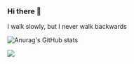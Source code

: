 ### Hi there 👋

<!--
**zcmiracle/zcmiracle** is a ✨ _special_ ✨ repository because its `README.md` (this file) appears on your GitHub profile.

Here are some ideas to get you started:

- 🔭 I’m currently working on ...
- 🌱 I’m currently learning ...
- 👯 I’m looking to collaborate on ...
- 🤔 I’m looking for help with ...
- 💬 Ask me about ...
- 📫 How to reach me: ...
- 😄 Pronouns: ...
- ⚡ Fun fact: ...
-->

I walk slowly, but I never walk backwards 

<!-- ![Anurag's GitHub stats](https://github-readme-stats.vercel.app/api?username=zcmiracle&show_icons=true&theme=radical)
 -->
 ![Anurag's GitHub stats](https://github-readme-stats.vercel.app/api?username=zcmiracle&include_all_commits=true)
 
<p float="right">
<!-- <img src="https://github-readme-stats.vercel.app/api?username=zcmiracle&show_icons=true&icon_color=CE1D2D&text_color=718096&bg_color=ffffff&count_private=true" /> -->
</p>
  <img src="https://github-readme-stats.vercel.app/api/top-langs/?username=zcmiracle&layout=compact" /> 
</p>
